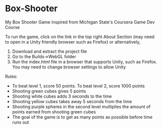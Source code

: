 # Box-Shooter
My Box Shooter Game inspired from Michigan State's Coursera Game Dev Course   

To run the game, click on the link in the top right About Section (may need to open in a Unity friendly browser such as Firefox) or alternatively,  
1. Download and extract the project file
2. Go to the Builds->WebGL folder
3. Run the index.html file in a browser that supports Unity, such as Firefox. You may need to change browser settings to allow Unity  

Rules:  
- To beat level 1, score 50 points. To beat level 2, score 1000 points   
- Shooting green cubes gives 5 points  
- Shooting white cubes adds 3 seconds to the time  
- Shooting yellow cubes takes away 5 seconds from the time  
- Shooting purple spheres in the second level multiplies the amount of points earned from shooting green cubes    
- The goal of the game is to get as many points as possible before time runs out  
